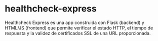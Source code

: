 # healthcheck-express
Healthcheck Express es una app construida con Flask (backend) y HTML/JS (frontend) que permite verificar el estado HTTP, el tiempo de respuesta y la validez de certificados SSL de una URL proporcionada.
